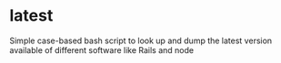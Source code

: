 # latest
Simple case-based bash script to look up and dump the latest version available of different software like Rails and node
